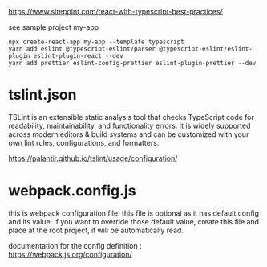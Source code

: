 https://www.sitepoint.com/react-with-typescript-best-practices/

see sample project my-app
```
npx create-react-app my-app --template typescript
yarn add eslint @typescript-eslint/parser @typescript-eslint/eslint-plugin eslint-plugin-react --dev
yarn add prettier eslint-config-prettier eslint-plugin-prettier --dev

```


# tslint.json
TSLint is an extensible static analysis tool that checks TypeScript code for readability, maintainability, and functionality errors. It is widely supported across modern editors & build systems and can be customized with your own lint rules, configurations, and formatters.

https://palantir.github.io/tslint/usage/configuration/


# webpack.config.js
this is webpack configuration file. this file is optional as it has default config and its value. if you want to override those default value, create this file and place at the root project, it will be automatically read.

documentation for the config definition : https://webpack.js.org/configuration/
